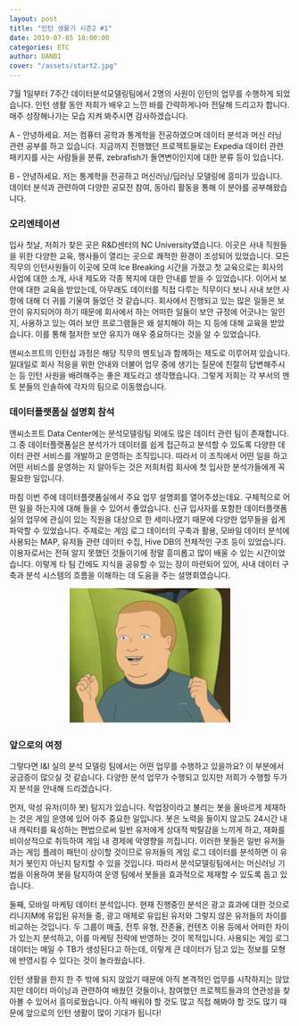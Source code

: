 ```yaml
---
layout: post
title: "인턴 생활기 시즌2 #1"
date: 2019-07-05 18:00:00
categories: ETC
author: DANBI
cover: "/assets/start2.jpg"
---
```


7월 1일부터 7주간 데이터분석모델링팀에서 2명의 사원이 인턴의 업무를 수행하게 되었습니다. 인턴
생활 동안 저희가 배우고 느낀 바를 간략하게나마 전달해 드리고자 합니다. 매주 성장해나가는 모습 지켜 봐주시면 감사하겠습니다.

A - 안녕하세요. 저는 컴퓨터 공학과 통계학을 전공하였으며 데이터 분석과 머신 러닝 관련 공부를 하고 있습니다. 지금까지 진행했던 프로젝트들로는 Expedia 데이터 관련 패키지를 사는 사람들을 분류, zebrafish가 돌연변이인지에 대한 분류 등이 있습니다. 

B - 안녕하세요. 저는 통계학을 전공하고 머신러닝/딥러닝 모델링에 흥미가 있습니다. 데이터 분석과 관련하여 다양한 공모전 참여, 동아리 활동을 통해 이 분야를 공부해왔습니다.

### 오리엔테이션

입사 첫날, 저희가 찾은 곳은 R&D센터의 NC University였습니다. 이곳은 사내 직원들을 위한 다양한 교육, 행사들이 열리는 곳으로 쾌적한 환경이 조성되어 있었습니다. 모든 직무의 인턴사원들이 이곳에 모여 Ice Breaking 시간을 가졌고 첫 교육으로는 회사의 사업에 대한 소개, 사내 제도와 각종 복지에 대한 안내를 받을 수 있었습니다. 이어서 보안에 대한 교육을 받았는데, 아무래도 데이터를 직접 다루는 직무이다 보니 사내 보안 사항에 대해 더 귀를 기울여 들었던 것 같습니다. 회사에서 진행되고 있는 많은 일들은 보안이 유지되어야 하기 때문에 회사에서 하는 어떠한 일들이 보안 규정에 어긋나는 일인지, 사용하고 있는 여러 보안 프로그램들은 왜 설치해야 하는 지 등에 대해 교육을 받았습니다. 이를 통해 철저한 보안 유지가 매우 중요하다는 것을 알 수 있었습니다. 

엔씨소프트의 인턴십 과정은 해당 직무의 멘토님과 함께하는 제도로 이루어져 있습니다. 일대일로 회사 적응을 위한 안내와 더불어 업무 중에 생기는 질문에 친절히 답변해주시는 등 인턴 사원을 배려해주는 좋은 제도라고 생각했습니다. 그렇게 저희는 각 부서의 멘토 분들의 인솔하에 각자의 팀으로 이동했습니다.

### 데이터플랫폼실 설명회 참석

엔씨소프트 Data Center에는 분석모델링팀 외에도 많은 데이터 관련 팀이 존재합니다. 그 중 데이터플랫폼실은 분석가가 데이터를 쉽게 접근하고 분석할 수 있도록 다양한 데이터 관련 서비스를 개발하고 운영하는 조직입니다. 따라서 이 조직에서 어떤 일을 하고 어떤 서비스를 운영하는 지 알아두는 것은 저희처럼 회사에 첫 입사한 분석가들에게 꼭 필요한 일입니다. 

마침 이번 주에 데이터플랫폼실에서 주요 업무 설명회를 열어주셨는데요. 구체적으로 어떤 일을 하는지에 대해 들을 수 있어서 좋았습니다. 신규 입사자를 포함한 데이터플랫폼실의 업무에 관심이 있는 직원을 대상으로 한 세미나였기 때문에 다양한 업무들을 쉽게 파악할 수 있었습니다. 주제로는 게임 로그 데이터의 구축과 활용, 모바일 데이터 분석에 사용되는 MAP, 유저들 관련 데이터 수집, Hive DB의 전체적인 구조 등이 있었습니다. 이용자로서는 전혀 알지 못했던 것들이기에 정말 흥미롭고 많이 배울 수 있는 시간이었습니다. 이렇게 타 팀 간에도 지식을 공유할 수 있는 장이 마련되어 있어, 사내 데이터 구축과 분석 시스템의 흐름을 이해하는 데 도움을 주는 설명회였습니다. 

<p align="center">
<img src="/assets/etc/summer_intern/excited.jpg" style="width:3in" />  



</p>

### 앞으로의 여정

그렇다면 I&I 실의 분석 모델링 팀에서는 어떤 업무를 수행하고 있을까요? 이 부분에서 궁금증이 많으실 것 같습니다. 다양한 분석 업무가 수행되고 있지만 저희가 수행할 두가지 분석을 안내해 드리겠습니다.

먼저, 악성 유저(이하 봇) 탐지가 있습니다. 작업장이라고 불리는 봇을 올바르게 제재하는 것은 게임 운영에 있어 아주 중요한 일입니다. 봇은 노력을 들이지 않고도 24시간 내내 캐릭터를 육성하는 편법으로써 일반 유저에게 상대적 박탈감을 느끼게 하고, 재화를 비이상적으로 취득하여 게임 내 경제에 악영향을 끼칩니다. 이러한 봇들은 일반 유저들과는 게임 플레이 패턴이 상이할 것이므로 유저들의 게임 로그 데이터를 분석하면 이 유저가 봇인지 아닌지 탐지할 수 있을 것입니다. 따라서 분석모델링팀에서는 머신러닝 기법을 이용하여 봇을 탐지하여 운영 팀에서 봇들을 효과적으로 제재할 수 있도록 돕고 있습니다.

둘째, 모바일 마케팅 데이터 분석입니다. 현재 진행중인 분석은 광고 효과에 대한 것으로 리니지M에 유입된 유저들 중, 광고 매체로 유입된 유저와 그렇지 않은 유저들의 차이를 비교하는 것입니다. 두 그룹이 매출, 전투 유형, 잔존율, 컨텐츠 이용 등에서 어떠한 차이가 있는지 분석하고, 이를 마케팅 전략에 반영하는 것이 목적입니다. 사용되는 게임 로그 데이터는 매일 수 TB가 생성된다고 하는데, 이렇게 큰 데이터가 담고 있는 정보를 모형에 반영시킬 수 있다는 것이 놀라웠습니다.

인턴 생활을 한지 한 주 밖에 되지 않았기 때문에 아직 본격적인 업무를 시작하지는 않았지만 데이터 마이닝과 관련하여 배웠던 것들이나, 참여했던 프로젝트들과의 연관성을 찾아볼 수 있어서 흥미로웠습니다. 아직 배워야 할 것도 많고 직접 해봐야 할 것도 많기 때문에 앞으로의 인턴 생활이 많이 기대가 됩니다!